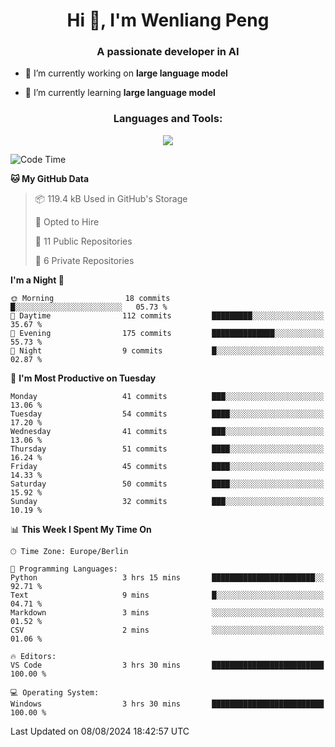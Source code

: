 <h1 align="center">Hi 👋, I'm Wenliang Peng</h1>
<h3 align="center">A passionate developer in AI</h3>

- 🔭 I’m currently working on **large language model**

- 🌱 I’m currently learning **large language model**

<!-- <h3 align="left">Connect with me:</h3> -->
<!-- <p align="left">
</p> -->

<h3 align="center">Languages and Tools:</h3>
<p align="center">
  <a href="https://skillicons.dev">
    <img src="https://skillicons.dev/icons?i=cpp,ros,docker,azure,git,linux,py,pytorch,cmake,githubactions,powershell,md&perline=6" />
  </a>
</p>


<!-- <p><img align="center" src="https://github-readme-stats.vercel.app/api/top-langs?username=bpwl0121&show_icons=true&locale=en&layout=compact" alt="bpwl0121" /></p> -->

<!-- <p><img align="center" src="https://github-readme-streak-stats.herokuapp.com/?user=bpwl0121&" alt="bpwl0121" /></p> -->

<!--START_SECTION:waka-->
![Code Time](http://img.shields.io/badge/Code%20Time-143%20hrs%2055%20mins-blue)

**🐱 My GitHub Data** 

> 📦 119.4 kB Used in GitHub's Storage 
 > 
> 💼 Opted to Hire
 > 
> 📜 11 Public Repositories 
 > 
> 🔑 6 Private Repositories 
 > 
**I'm a Night 🦉** 

```text
🌞 Morning                18 commits          █░░░░░░░░░░░░░░░░░░░░░░░░   05.73 % 
🌆 Daytime                112 commits         █████████░░░░░░░░░░░░░░░░   35.67 % 
🌃 Evening                175 commits         ██████████████░░░░░░░░░░░   55.73 % 
🌙 Night                  9 commits           █░░░░░░░░░░░░░░░░░░░░░░░░   02.87 % 
```
📅 **I'm Most Productive on Tuesday** 

```text
Monday                   41 commits          ███░░░░░░░░░░░░░░░░░░░░░░   13.06 % 
Tuesday                  54 commits          ████░░░░░░░░░░░░░░░░░░░░░   17.20 % 
Wednesday                41 commits          ███░░░░░░░░░░░░░░░░░░░░░░   13.06 % 
Thursday                 51 commits          ████░░░░░░░░░░░░░░░░░░░░░   16.24 % 
Friday                   45 commits          ████░░░░░░░░░░░░░░░░░░░░░   14.33 % 
Saturday                 50 commits          ████░░░░░░░░░░░░░░░░░░░░░   15.92 % 
Sunday                   32 commits          ███░░░░░░░░░░░░░░░░░░░░░░   10.19 % 
```


📊 **This Week I Spent My Time On** 

```text
🕑︎ Time Zone: Europe/Berlin

💬 Programming Languages: 
Python                   3 hrs 15 mins       ███████████████████████░░   92.71 % 
Text                     9 mins              █░░░░░░░░░░░░░░░░░░░░░░░░   04.71 % 
Markdown                 3 mins              ░░░░░░░░░░░░░░░░░░░░░░░░░   01.52 % 
CSV                      2 mins              ░░░░░░░░░░░░░░░░░░░░░░░░░   01.06 % 

🔥 Editors: 
VS Code                  3 hrs 30 mins       █████████████████████████   100.00 % 

💻 Operating System: 
Windows                  3 hrs 30 mins       █████████████████████████   100.00 % 
```


 Last Updated on 08/08/2024 18:42:57 UTC
<!--END_SECTION:waka-->
